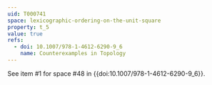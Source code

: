 ```yaml
---
uid: T000741
space: lexicographic-ordering-on-the-unit-square
property: t_5
value: true
refs:
  - doi: 10.1007/978-1-4612-6290-9_6
    name: Counterexamples in Topology
---
```

See item #1 for space #48 in {{doi:10.1007/978-1-4612-6290-9_6}}.
